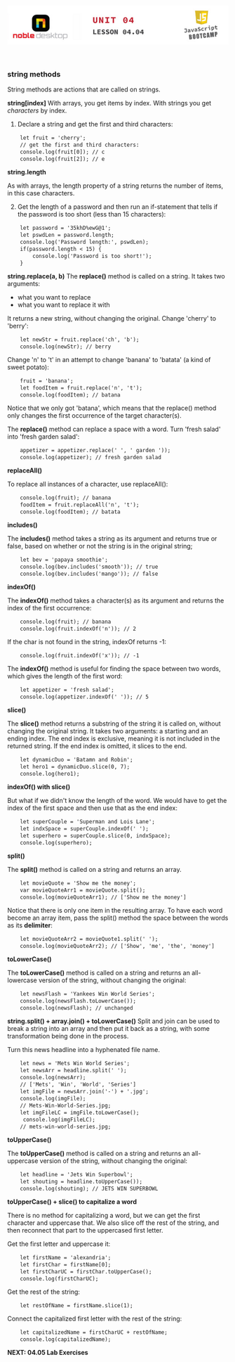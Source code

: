 <!-- ## Lesson 04.04 -->

<p align="center">
<img src="../../images/lessons/ND-JS-Bootcamp-Lesson-Banner-0404.jpg">
</p>

<br>

### string methods

String methods are actions that are called on strings.

**string[index]**
With arrays, you get items by index.
With strings you get _characters_ by index.

1. Declare a string and get the first and third characters:

```
    let fruit = 'cherry';
    // get the first and third characters:
    console.log(fruit[0]); // c
    console.log(fruit[2]); // e
```

**string.length**

As with arrays, the length property of a string returns the number of items, in this case characters.

2. Get the length of a password and then run an if-statement that tells if the password is too short (less than 15 characters):

```
    let password = '35khD%ewG@1';
    let pswdLen = password.length;
    console.log('Password length:', pswdLen);
    if(password.length < 15) {
        console.log('Password is too short!');
    }
```

**string.replace(a, b)**
The **replace()** method is called on a string. It takes two arguments:

- what you want to replace
- what you want to replace it with

It returns a new string, without changing the original. Change 'cherry' to 'berry':

```
    let newStr = fruit.replace('ch', 'b');
    console.log(newStr); // berry
```

Change 'n' to 't' in an attempt to change 'banana' to 'batata' (a kind of sweet potato):

```
    fruit = 'banana';
    let foodItem = fruit.replace('n', 't');
    console.log(foodItem); // batana
```

Notice that we only got 'batana', which means that the replace() method only changes the first occurrence of the target character(s).

The **replace()** method can replace a space with a word. Turn 'fresh salad' into 'fresh garden salad':

```
    appetizer = appetizer.replace(' ', ' garden '));
    console.log(appetizer); // fresh garden salad
```

**replaceAll()**

To replace all instances of a character, use replaceAll():

```
    console.log(fruit); // banana
    foodItem = fruit.replaceAll('n', 't');
    console.log(foodItem); // batata
```

**includes()**

The **includes()** method takes a string as its argument and returns true or false, based on whether or not the string is in the original string;

```
    let bev = 'papaya smoothie';
    console.log(bev.includes('smooth')); // true
    console.log(bev.includes('mango')); // false
```

**indexOf()**

The **indexOf()** method takes a character(s) as its argument and returns the index of the first occurrence:

```
    console.log(fruit); // banana
    console.log(fruit.indexOf('n')); // 2
```

If the char is not found in the string, indexOf returns -1:

```
    console.log(fruit.indexOf('x')); // -1
```

The **indexOf()** method is useful for finding the space between two words, which gives the length of the first word:

```
    let appetizer = 'fresh salad';
    console.log(appetizer.indexOf(' ')); // 5
```

**slice()**

The **slice()** method returns a substring of the string it is called on, without changing the original string. It takes two arguments: a starting and an ending index. The end index is exclusive, meaning it is not included in the returned string. If the end index is omitted, it slices to the end.

```
    let dynamicDuo = 'Batamn and Robin';
    let hero1 = dynamicDuo.slice(0, 7);
    console.log(hero1);
```

**indexOf() with slice()**

But what if we didn't know the length of the word. We would have to get the index of the first space and then use that as the end index:

```
    let superCouple = 'Superman and Lois Lane';
    let indxSpace = superCouple.indexOf(' ');
    let superhero = superCouple.slice(0, indxSpace);
    console.log(superhero);
```

**split()**

The **split()** method is called on a string and returns an array.

```
    let movieQuote = 'Show me the money';
    var movieQuoteArr1 = movieQuote.split();
    console.log(movieQuoteArr1); // ['Show me the money']
```

Notice that there is only one item in the resulting array. To have each word become an array item, pass the split() method the space between the words as its **delimiter**:

```
    let movieQuoteArr2 = movieQuote1.split(' ');
    console.log(movieQuoteArr2); // ['Show', 'me', 'the', 'money']
```

**toLowerCase()**

The **toLowerCase()** method is called on a string and returns an all-lowercase version of the string, without changing the original:

```
    let newsFlash = 'Yankees Win World Series';
    console.log(newsFlash.toLowerCase());
    console.log(newsFlash); // unchanged
```

**string.split() + array.join() + toLowerCase()**
Split and join can be used to break a string into an array and then put it back as a string, with some transformation being done in the process.

Turn this news headline into a hyphenated file name.

```
    let news = 'Mets Win World Series';
    let newsArr = headline.split(' ');
    console.log(newsArr);
    // ['Mets', 'Win', 'World', 'Series']
    let imgFile = newsArr.join('-') + '.jpg';
    console.log(imgFile);
    // Mets-Win-World-Series.jpg;
    let imgFileLC = imgFile.toLowerCase();
     console.log(imgFileLC);
    // mets-win-world-series.jpg;
```

**toUpperCase()**

The **toUpperCase()** method is called on a string and returns an all-uppercase version of the string, without changing the original:

```
    let headline = 'Jets Win Superbowl';
    let shouting = headline.toUpperCase());
    console.log(shouting); // JETS WIN SUPERBOWL
```

**toUpperCase() + slice() to capitalize a word**

There is no method for capitalizing a word, but we can get the first character and uppercase that. We also slice off the rest of the string, and then reconnect that part to the uppercased first letter.

Get the first letter and uppercase it:

```
    let firstName = 'alexandria';
    let firstChar = firstName[0];
    let firstCharUC = firstChar.toUpperCase();
    console.log(firstCharUC);
```

Get the rest of the string:

```
    let restOfName = firstName.slice(1);
```

Connect the capitalized first letter with the rest of the string:

```
    let capitalizedName = firstCharUC + restOfName;
    console.log(capitalizedName);
```

**NEXT: 04.05 Lab Exercises**
